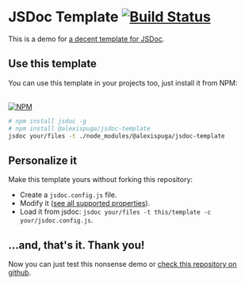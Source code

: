 # JSDoc Template [![Build Status](https://travis-ci.org/AlexisPuga/jsdoc-template.svg?branch=add-travis)](https://travis-ci.org/AlexisPuga/jsdoc-template)

This is a demo for [a decent template for JSDoc](https://github.com/AlexisPuga/jsdoc-template).

## Use this template

You can use this template in your projects too, just install it from NPM:

<br/>

<a id='npm-badge' href="https://npmjs.org/package/@alexispuga/jsdoc-template">
    <img src='https://nodei.co/npm/@alexispuga/jsdoc-template.png' alt='NPM'/>
</a>

```bash
# npm install jsdoc -g
# npm install @alexispuga/jsdoc-template
jsdoc your/files -t ./node_modules/@alexispuga/jsdoc-template
```

## Personalize it

Make this template yours without forking this repository:

- Create a ``` jsdoc.config.js ``` file.
- Modify it ([see all supported properties](https://github.com/AlexisPuga/jsdoc-template/blob/master/config.js)).
- Load it from jsdoc: ``` jsdoc your/files -t this/template -c your/jsdoc.config.js ```.

## ...and, that's it. Thank you!

Now you can just test this nonsense demo or [check this repository on github](https://github.com/AlexisPuga/jsdoc-template).
